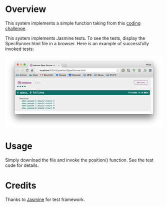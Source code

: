 # Overview

This system implements a simple function taking from this [coding challenge](https://blog.svpino.com/2015/05/24/programming-challenge-the-position-of-the-element).

This system implements Jasmine tests. To see the tests, display the SpecRunner.html file in a browser. Here is an example of successfully invoked tests:

![screenshot](https://raw.githubusercontent.com/philipmjohnson/position/master/doc/position-test-screen.png)

# Usage

Simply download the file and invoke the position() function. See the test code for details.

# Credits

Thanks to [Jasmine](http://jasmine.github.io/) for test framework.


